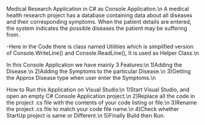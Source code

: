 Medical Research Application in C# as Console Application.\n
A medical health research project has a database containing data about all diseases and their corresponding symptoms. When the patient details are entered, the system indicates the possible diseases the patient may be suffering from.


-Here in the Code there is class named Utilities which is simplified version of Console.WriteLine() and Console.ReadLine(), It is used as Helper Class.\n


In this Console Application we have mainly 3 Features:\n
1)Adding the Disease.\n
2)Adding the Symptoms to the particular Disease.\n
3)Getting the Approx Disease type when user enter the Symptoms.\n


How to Run this Application on Visual Studio:\n
1)Start Visual Studio, and open an empty C# Console Application project.\n
2)Replace all the code in the project .cs file with the contents of your code listing or file.\n
3)Rename the project .cs file to match your code file name.\n
4)Check whether StartUp project is same or Different.\n
5)Finally Build then Run.

